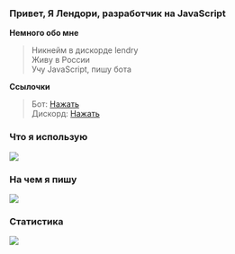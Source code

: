 ### Привет, Я Лендори, разработчик на JavaScript

**Немного обо мне**

> Никнейм в дискорде lendry \
> Живу в России \
> Учу JavaScript, пишу бота

**Ссылочки**

> Бот: [Нажать](https://discord.com/api/oauth2/authorize?client_id=982745857470386206&permissions=1644971949559&scope=bot%20applications.commands) \
> Дискорд: [Нажать](https://discord.com/users/731197274130219101)

### Что я использую
<p align="left">
  <a href="https://skillicons.dev">
    <img src="https://skillicons.dev/icons?i=vscode,visualstudio,replit,atom,discord" />
  </a>
</p>

### На чем я пишу
<p align="left">
  <a href="https://skillicons.dev">
    <img src="https://skillicons.dev/icons?i=js,html,css,nodejs,cs,ts,arduino,py" />
  </a>
</p>

### Статистика
<a href="https://github.com/Lendorya">
  <img src="https://github-readme-stats.vercel.app/api?username=Lendorya&theme=onedark&count_private=true&custom_title=Github%20All%20Time%20Stats&show_icons=true" />
</a>
